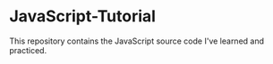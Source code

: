 # JavaScript-Tutorial
This repository contains the JavaScript source code I've learned and practiced.
